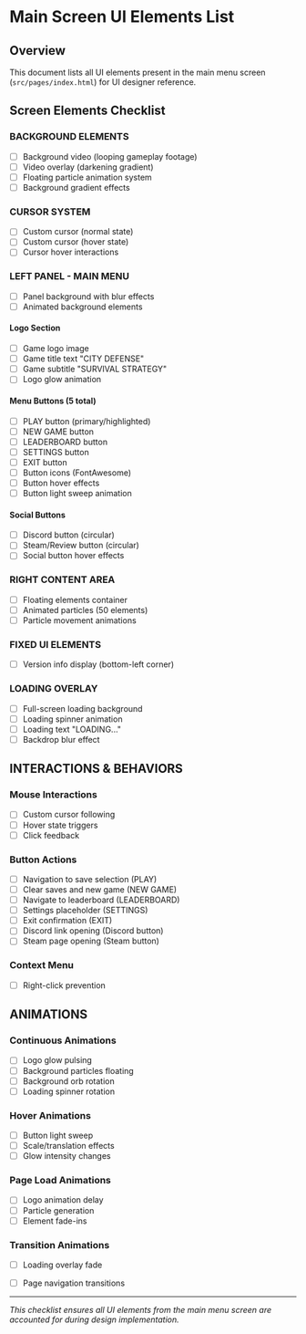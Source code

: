# Main Screen UI Elements List

## Overview
This document lists all UI elements present in the main menu screen (`src/pages/index.html`) for UI designer reference.

## Screen Elements Checklist

### BACKGROUND ELEMENTS
- [ ] Background video (looping gameplay footage)
- [ ] Video overlay (darkening gradient)
- [ ] Floating particle animation system
- [ ] Background gradient effects

### CURSOR SYSTEM
- [ ] Custom cursor (normal state)
- [ ] Custom cursor (hover state)
- [ ] Cursor hover interactions

### LEFT PANEL - MAIN MENU
- [ ] Panel background with blur effects
- [ ] Animated background elements

#### Logo Section
- [ ] Game logo image
- [ ] Game title text "CITY DEFENSE"
- [ ] Game subtitle "SURVIVAL STRATEGY"
- [ ] Logo glow animation

#### Menu Buttons (5 total)
- [ ] PLAY button (primary/highlighted)
- [ ] NEW GAME button
- [ ] LEADERBOARD button  
- [ ] SETTINGS button
- [ ] EXIT button
- [ ] Button icons (FontAwesome)
- [ ] Button hover effects
- [ ] Button light sweep animation

#### Social Buttons
- [ ] Discord button (circular)
- [ ] Steam/Review button (circular)
- [ ] Social button hover effects

### RIGHT CONTENT AREA
- [ ] Floating elements container
- [ ] Animated particles (50 elements)
- [ ] Particle movement animations

### FIXED UI ELEMENTS
- [ ] Version info display (bottom-left corner)

### LOADING OVERLAY
- [ ] Full-screen loading background
- [ ] Loading spinner animation
- [ ] Loading text "LOADING..."
- [ ] Backdrop blur effect

## INTERACTIONS & BEHAVIORS

### Mouse Interactions
- [ ] Custom cursor following
- [ ] Hover state triggers
- [ ] Click feedback

### Button Actions
- [ ] Navigation to save selection (PLAY)
- [ ] Clear saves and new game (NEW GAME)
- [ ] Navigate to leaderboard (LEADERBOARD)
- [ ] Settings placeholder (SETTINGS)
- [ ] Exit confirmation (EXIT)
- [ ] Discord link opening (Discord button)
- [ ] Steam page opening (Steam button)

### Context Menu
- [ ] Right-click prevention

## ANIMATIONS

### Continuous Animations
- [ ] Logo glow pulsing
- [ ] Background particles floating
- [ ] Background orb rotation
- [ ] Loading spinner rotation

### Hover Animations
- [ ] Button light sweep
- [ ] Scale/translation effects
- [ ] Glow intensity changes

### Page Load Animations
- [ ] Logo animation delay
- [ ] Particle generation
- [ ] Element fade-ins

### Transition Animations
- [ ] Loading overlay fade
- [ ] Page navigation transitions


---

*This checklist ensures all UI elements from the main menu screen are accounted for during design implementation.* 